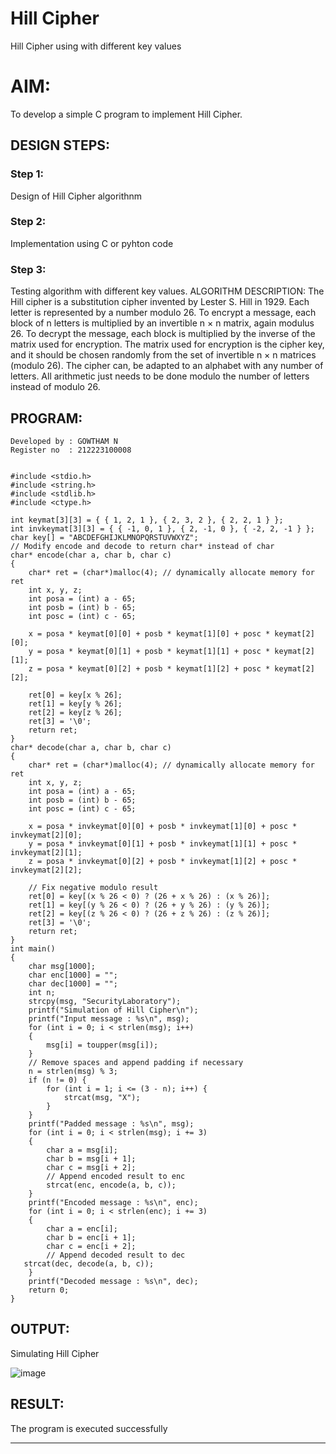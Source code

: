 # Hill Cipher
Hill Cipher using with different key values

# AIM:

To develop a simple C program to implement Hill Cipher.

## DESIGN STEPS:

### Step 1:

Design of Hill Cipher algorithnm 

### Step 2:

Implementation using C or pyhton code

### Step 3:

Testing algorithm with different key values. 
ALGORITHM DESCRIPTION:
The Hill cipher is a substitution cipher invented by Lester S. Hill in 1929. Each letter is represented by a number modulo 26. To encrypt a message, each block of n letters is multiplied by an invertible n × n matrix, again modulus 26.
To decrypt the message, each block is multiplied by the inverse of the matrix used for encryption. The matrix used for encryption is the cipher key, and it should be chosen randomly from the set of invertible n × n matrices (modulo 26).
The cipher can, be adapted to an alphabet with any number of letters. All arithmetic just needs to be done modulo the number of letters instead of modulo 26.


## PROGRAM:
```
Developed by : GOWTHAM N
Register no  : 212223100008
```
```

#include <stdio.h>
#include <string.h>
#include <stdlib.h>
#include <ctype.h>

int keymat[3][3] = { { 1, 2, 1 }, { 2, 3, 2 }, { 2, 2, 1 } };
int invkeymat[3][3] = { { -1, 0, 1 }, { 2, -1, 0 }, { -2, 2, -1 } };
char key[] = "ABCDEFGHIJKLMNOPQRSTUVWXYZ";
// Modify encode and decode to return char* instead of char
char* encode(char a, char b, char c) 
{
    char* ret = (char*)malloc(4); // dynamically allocate memory for ret
    int x, y, z;
    int posa = (int) a - 65;
    int posb = (int) b - 65;
    int posc = (int) c - 65;

    x = posa * keymat[0][0] + posb * keymat[1][0] + posc * keymat[2][0];
    y = posa * keymat[0][1] + posb * keymat[1][1] + posc * keymat[2][1];
    z = posa * keymat[0][2] + posb * keymat[1][2] + posc * keymat[2][2];

    ret[0] = key[x % 26];
    ret[1] = key[y % 26];
    ret[2] = key[z % 26];
    ret[3] = '\0';
    return ret;
}
char* decode(char a, char b, char c)
{
    char* ret = (char*)malloc(4); // dynamically allocate memory for ret
    int x, y, z;
    int posa = (int) a - 65;
    int posb = (int) b - 65;
    int posc = (int) c - 65;

    x = posa * invkeymat[0][0] + posb * invkeymat[1][0] + posc * invkeymat[2][0];
    y = posa * invkeymat[0][1] + posb * invkeymat[1][1] + posc * invkeymat[2][1];
    z = posa * invkeymat[0][2] + posb * invkeymat[1][2] + posc * invkeymat[2][2];

    // Fix negative modulo result
    ret[0] = key[(x % 26 < 0) ? (26 + x % 26) : (x % 26)];
    ret[1] = key[(y % 26 < 0) ? (26 + y % 26) : (y % 26)];
    ret[2] = key[(z % 26 < 0) ? (26 + z % 26) : (z % 26)];
    ret[3] = '\0';
    return ret;
}
int main()
{
    char msg[1000];
    char enc[1000] = "";
    char dec[1000] = "";
    int n;
    strcpy(msg, "SecurityLaboratory");
    printf("Simulation of Hill Cipher\n");
    printf("Input message : %s\n", msg);
    for (int i = 0; i < strlen(msg); i++)
    {
        msg[i] = toupper(msg[i]);
    }
    // Remove spaces and append padding if necessary
    n = strlen(msg) % 3;
    if (n != 0) {
        for (int i = 1; i <= (3 - n); i++) {
            strcat(msg, "X");
        }
    }
    printf("Padded message : %s\n", msg);
    for (int i = 0; i < strlen(msg); i += 3)
    {
        char a = msg[i];
        char b = msg[i + 1];
        char c = msg[i + 2];
        // Append encoded result to enc
        strcat(enc, encode(a, b, c));
    }
    printf("Encoded message : %s\n", enc);
    for (int i = 0; i < strlen(enc); i += 3)
    {
        char a = enc[i];
        char b = enc[i + 1];
        char c = enc[i + 2];
        // Append decoded result to dec
   strcat(dec, decode(a, b, c));
    }
    printf("Decoded message : %s\n", dec);
    return 0;
}

```

## OUTPUT:

Simulating Hill Cipher

![image](https://github.com/user-attachments/assets/143555b4-f967-48ef-aa86-4c64b4ec961b)

## RESULT:
The program is executed successfully

-------------------------------------------------

